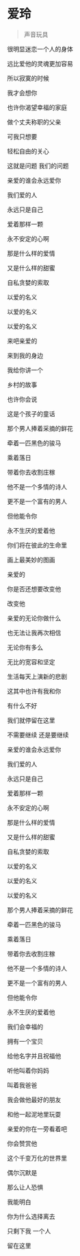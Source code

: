 # 爱玲
> 声音玩具

很明显迷恋一个人的身体

远比爱他的灵魂更加容易

所以寂寞的时候

我才会想你

也许你渴望幸福的家庭

做个丈夫称职的父亲

可我只想要

轻松自由的关心

这就是问题 我们的问题

亲爱的谁会永远爱你

我们爱的人

永远只是自己

爱着那样一颗

永不安定的心啊

那是什么样的爱情

又是什么样的甜蜜

自私贪婪的索取

以爱的名义

以爱的名义

以爱的名义

来吧亲爱的

来到我的身边

我给你讲一个

乡村的故事

也许你会说

这是个孩子的童话

那个男人捧着采摘的鲜花

牵着一匹黑色的骏马

乘着落日

带着你去收割庄稼

他不是一个多情的诗人

更不是一个富有的男人

但他能令你

永不生厌的爱着他

你们将在彼此的生命里

画上最美妙的图画

亲爱的

你是否还想要改变他

改变他

亲爱的无论你做什么

也无法让我再次相信

无论你有多么

无比的宽容和坚定

生活每天上演新的悲剧

这其中也许有我和你

有什么不好

我们就停留在这里

不需要继续 还是要继续

亲爱的谁会永远爱你

我们爱的人

永远只是自己

爱着那样一颗

永不安定的心啊

那是什么样的爱情

又是什么样的甜蜜

自私贪婪的索取

以爱的名义

以爱的名义

以爱的名义

那个男人捧着采摘的鲜花

牵着一匹黑色的骏马

乘着落日

带着你去收割庄稼

他不是一个多情的诗人

更不是一个富有的男人

但他能令你

永不生厌的爱着他

我们会幸福的

拥有一个宝贝

给他名字并且祝福他

听他叫着你妈妈

叫着我爸爸

我会做他最好的朋友

和他一起泥地里玩耍

亲爱的你在一旁看着吧

你会赞赏他

这个千变万化的世界里

偶尔沉默是

那么让人恐惧

我能明白

你为什么选择离去

只剩下我 一个人

留在这里